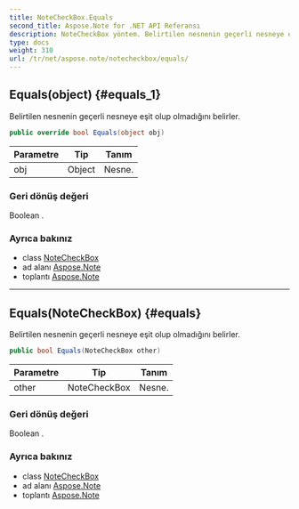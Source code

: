 ```yaml
---
title: NoteCheckBox.Equals
second_title: Aspose.Note for .NET API Referansı
description: NoteCheckBox yöntem. Belirtilen nesnenin geçerli nesneye eşit olup olmadığını belirler.
type: docs
weight: 310
url: /tr/net/aspose.note/notecheckbox/equals/
---
```

## Equals(object) {#equals_1}

Belirtilen nesnenin geçerli nesneye eşit olup olmadığını belirler.

```csharp
public override bool Equals(object obj)
```

| Parametre | Tip | Tanım |
| --- | --- | --- |
| obj | Object | Nesne. |

### Geri dönüş değeri

Boolean .

### Ayrıca bakınız

* class [NoteCheckBox](../)
* ad alanı [Aspose.Note](../../notecheckbox/)
* toplantı [Aspose.Note](../../../)

---

## Equals(NoteCheckBox) {#equals}

Belirtilen nesnenin geçerli nesneye eşit olup olmadığını belirler.

```csharp
public bool Equals(NoteCheckBox other)
```

| Parametre | Tip | Tanım |
| --- | --- | --- |
| other | NoteCheckBox | Nesne. |

### Geri dönüş değeri

Boolean .

### Ayrıca bakınız

* class [NoteCheckBox](../)
* ad alanı [Aspose.Note](../../notecheckbox/)
* toplantı [Aspose.Note](../../../)


